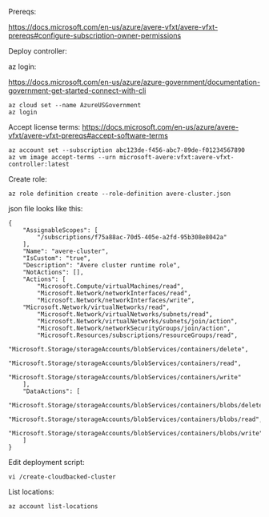 Prereqs:

https://docs.microsoft.com/en-us/azure/avere-vfxt/avere-vfxt-prereqs#configure-subscription-owner-permissions

Deploy controller:


az login:

https://docs.microsoft.com/en-us/azure/azure-government/documentation-government-get-started-connect-with-cli
```
az cloud set --name AzureUSGovernment
az login
```

Accept license terms:
https://docs.microsoft.com/en-us/azure/avere-vfxt/avere-vfxt-prereqs#accept-software-terms

```
az account set --subscription abc123de-f456-abc7-89de-f01234567890
az vm image accept-terms --urn microsoft-avere:vfxt:avere-vfxt-controller:latest
```

Create role:
```
az role definition create --role-definition avere-cluster.json
```
json file looks like this:
```
{
    "AssignableScopes": [
        "/subscriptions/f75a88ac-70d5-405e-a2fd-95b308e8042a"
    ],
    "Name": "avere-cluster",
    "IsCustom": "true",
    "Description": "Avere cluster runtime role",
    "NotActions": [],
    "Actions": [
        "Microsoft.Compute/virtualMachines/read",
        "Microsoft.Network/networkInterfaces/read",
        "Microsoft.Network/networkInterfaces/write",
    "Microsoft.Network/virtualNetworks/read",
        "Microsoft.Network/virtualNetworks/subnets/read",
        "Microsoft.Network/virtualNetworks/subnets/join/action",
        "Microsoft.Network/networkSecurityGroups/join/action",
        "Microsoft.Resources/subscriptions/resourceGroups/read",
        "Microsoft.Storage/storageAccounts/blobServices/containers/delete",
        "Microsoft.Storage/storageAccounts/blobServices/containers/read",
        "Microsoft.Storage/storageAccounts/blobServices/containers/write"
    ],
    "DataActions": [
        "Microsoft.Storage/storageAccounts/blobServices/containers/blobs/delete",
        "Microsoft.Storage/storageAccounts/blobServices/containers/blobs/read",
        "Microsoft.Storage/storageAccounts/blobServices/containers/blobs/write"
    ]
}
```
Edit deployment script:
```
vi /create-cloudbacked-cluster
```

List locations:
```
az account list-locations
```
